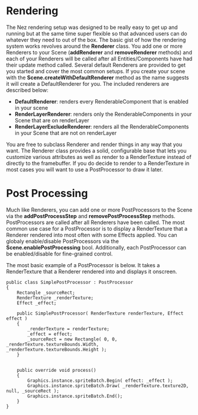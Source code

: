 Rendering
==========

The Nez rendering setup was designed to be really easy to get up and running but at the same time super flexible so that advanced users can do whatever they need to out of the box. The basic gist of how the rendering system works revolves around the **Renderer** class. You add one or more Renderers to your Scene (**addRenderer** and **removeRenderer** methods) and each of your Renderers will be called after all Entities/Components have had their update method called. Several default Renderers are provided to get you started and cover the most common setups. If you create your scene with the **Scene.createWithDefaultRenderer** method as the name suggests it will create a DefaultRenderer for you. The included renderers are described below:

- **DefaultRenderer**: renders every RenderableComponent that is enabled in your scene
- **RenderLayerRenderer**: renders only the RenderableComponents in your Scene that are on renderLayer
- **RenderLayerExcludeRenderer**: renders all the RenderableComponents in your Scene that are not on renderLayer

You are free to subclass Renderer and render things in any way that you want. The Renderer class provides a solid, configurable base that lets you customize various attributes as well as render to a RenderTexture instead of directly to the framebuffer. If you do decide to render to a RenderTexture in most cases you will want to use a PostProcessor to draw it later.


Post Processing
==========

Much like Renderers, you can add one or more PostProcessors to the Scene via the **addPostProcessStep** and **removePostProcessStep** methods. PostProcessors are called after all Renderers have been called. The most common use case for a PostProcessor is to display a RenderTexture that a Renderer rendered into most often with some Effects applied. You can globaly enable/disable PostProcessors via the **Scene.enablePostProcessing** bool. Additionally, each PostProcessor can be enabled/disable for fine-grained control.

The most basic example of a PostProcessor is below. It takes a RenderTexture that a Renderer rendered into and displays it onscreen.

```
public class SimplePostProcessor : PostProcessor
{
	Rectangle _sourceRect;
	RenderTexture _renderTexture;
	Effect _effect;

	public SimplePostProcessor( RenderTexture renderTexture, Effect effect )
	{
		_renderTexture = renderTexture;
		_effect = effect;
		_sourceRect = new Rectangle( 0, 0, _renderTexture.textureBounds.Width, _renderTexture.textureBounds.Height );
	}


	public override void process()
	{
		Graphics.instance.spriteBatch.Begin( effect: _effect );
		Graphics.instance.spriteBatch.Draw( _renderTexture.texture2D, null, _sourceRect );
		Graphics.instance.spriteBatch.End();
	}
}
```